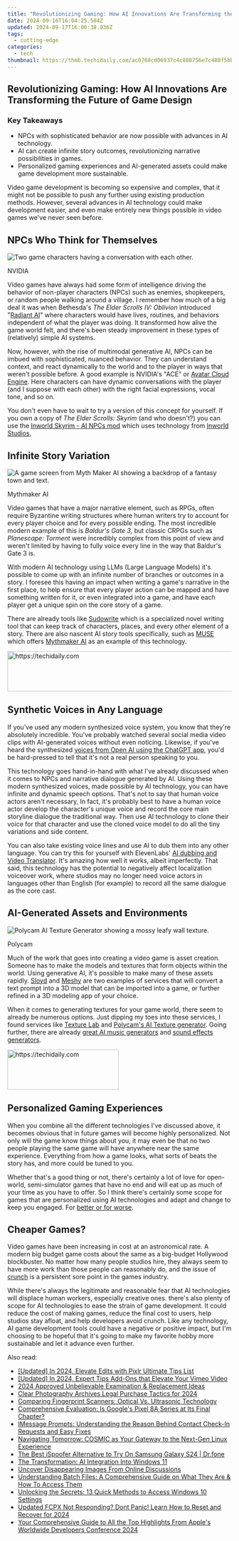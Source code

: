 ```yaml
---
title: "Revolutionizing Gaming: How AI Innovations Are Transforming the Future of Game Design"
date: 2024-09-16T16:04:25.504Z
updated: 2024-09-17T16:00:38.936Z
tags:
  - cutting-edge
categories:
  - tech
thumbnail: https://thmb.techidaily.com/ac0768cd06937c4c888756e7c488f5bb27ac1d6ad36698509cc3575ae5a17b1c.jpg
---
```


## Revolutionizing Gaming: How AI Innovations Are Transforming the Future of Game Design

### Key Takeaways

* NPCs with sophisticated behavior are now possible with advances in AI technology.
* AI can create infinite story outcomes, revolutionizing narrative possibilities in games.
* Personalized gaming experiences and AI-generated assets could make game development more sustainable.

 Video game development is becoming so expensive and complex, that it might not be possible to push any further using existing production methods. However, several advances in AI technology could make development easier, and even make entirely new things possible in video games we've never seen before.

##  NPCs Who Think for Themselves

![Two game characters having a conversation with each other.](https://static1.howtogeekimages.com/wordpress/wp-content/uploads/2024/05/nvidia-ace.jpeg) 

NVIDIA

 Video games have always had some form of intelligence driving the behavior of non-player characters (NPCs) such as enemies, shopkeepers, or random people walking around a village. I remember how much of a big deal it was when Bethesda's _The Elder Scrolls IV: Oblivion_ introduced "[Radiant AI](https://en.wikipedia.org/wiki/Radiant%5FAI)" where characters would have lives, routines, and behaviors independent of what the player was doing. It transformed how alive the game world felt, and there's been steady improvement in these types of (relatively) simple AI systems.

 Now, however, with the rise of multimodal generative AI, NPCs can be imbued with sophisticated, nuanced behavior. They can understand context, and react dynamically to the world and to the player in ways that weren't possible before. A good example is NVIDIA's "ACE" or [Avatar Cloud Engine](https://developer.nvidia.com/ace). Here characters can have dynamic conversations with the player (and I suppose with each other) with the right facial expressions, vocal tone, and so on.

 You don't even have to wait to try a version of this concept for yourself. If you own a copy of _The Elder Scrolls: Skyrim_ (and who doesn't?) you can use the [Inworld Skyrim - AI NPCs mod](https://www.nexusmods.com/skyrimspecialedition/mods/98481) which uses technology from [Inworld Studios](https://studio.inworld.ai/showcase),

##  Infinite Story Variation

![A game screen from Myth Maker AI showing a backdrop of a fantasy town and text.](https://static1.howtogeekimages.com/wordpress/wp-content/uploads/2024/05/screenshot-2024-05-09-at-12-16-36.png) 

Mythmaker AI

 Video games that have a major narrative element, such as RPGs, often require Byzantine writing structures where human writers try to account for every player choice and for every possible ending. The most incredible modern example of this is _Baldur's Gate 3,_ but classic CRPGs such as _Planescape: Torment_ were incredibly complex from this point of view and weren't limited by having to fully voice every line in the way that Baldur's Gate 3 is.

 With modern AI technology using LLMs (Large Language Models) it's possible to come up with an infinite number of branches or outcomes in a story. I foresee this having an impact when writing a game's narrative in the first place, to help ensure that every player action can be mapped and have something written for it, or even integrated into a game, and have each player get a unique spin on the core story of a game.

 There are already tools like [Sudowrite](https://www.sudowrite.com/) which is a specialized novel writing tool that can keep track of characters, places, and every other element of a story. There are also nascent AI story tools specifically, such as [MUSE](https://storytools.studio/) which offers [Mythmaker AI](https://mythmaker.ai/) as an example of this technology.

<!-- affiliate ads begin -->
<a href="https://bluettius.sjv.io/c/5597632/2139111/17108" target="_top" id="2139111">
  <img src="//a.impactradius-go.com/display-ad/17108-2139111" border="0" alt="https://techidaily.com" width="728" height="90"/>
</a>
<img height="0" width="0" src="https://bluettius.sjv.io/i/5597632/2139111/17108" style="position:absolute;visibility:hidden;" border="0" />
<!-- affiliate ads end -->

##  Synthetic Voices in Any Language

 If you've used any modern synthesized voice system, you know that they're absolutely incredible. You've probably watched several social media video clips with AI-generated voices without even noticing. Likewise, if you've heard the synthesized [voices from Open AI using the ChatGPT app](https://phone-solutions.techidaily.com/how-to-bypass-google-frp-on-redmi-k70e-by-drfone-android-unlock-remove-google-frp/), you'd be hard-pressed to tell that it's not a real person speaking to you.

 This technology goes hand-in-hand with what I've already discussed when it comes to NPCs and narrative dialogue generated by AI. Using these modern synthesized voices, made possible by AI technology, you can have infinite and dynamic speech options. That's not to say that human voice actors aren't necessary, In fact, it's probably best to have a human voice actor develop the character's unique voice and record the core main storyline dialogue the traditional way. Then use AI technology to clone their voice for that character and use the cloned voice model to do all the tiny variations and side content.

 You can also take existing voice lines and use AI to dub them into any other language. You can try this for yourself with ElevenLabs' [AI dubbing and Video Translator](https://elevenlabs.io/dubbing). It's amazing how well it works, albeit imperfectly. That said, this technology has the potential to negatively affect localization voiceover work, where studios may no longer need voice actors in languages other than English (for example) to record all the same dialogue as the core cast.

##  AI-Generated Assets and Environments

![Polycam AI Texture Generator showing a mossy leafy wall texture.](https://static1.howtogeekimages.com/wordpress/wp-content/uploads/2024/05/screenshot-2024-05-09-at-12-57-44.png) 

Polycam

 Much of the work that goes into creating a video game is asset creation. Someone has to make the models and textures that form objects within the world. Using generative AI, it's possible to make many of these assets rapidly. [Sloyd](https://www.sloyd.ai/) and [Meshy](https://www.meshy.ai/) are two examples of services that will convert a text prompt into a 3D model that can be imported into a game, or further refined in a 3D modeling app of your choice.

 When it comes to generating textures for your game world, there seem to already be numerous options. Just dipping my toes into these services, I found services like [Texture Lab](https://deepgram.com/ai-apps/texturelab) and [Polycam's AI Texture generator](https://poly.cam/tools/ai-texture-generator). Going further, there are already [great AI music generators](https://extra-skills.techidaily.com/updated-select-15-professional-luts-to-boost-gopro-cinematography/) and [sound effects generators](https://elevenlabs.io/ai-sound-effects-for-sora).

<!-- affiliate ads begin -->
<a href="https://bluettius.sjv.io/c/5597632/2139108/17108" target="_top" id="2139108">
  <img src="//a.impactradius-go.com/display-ad/17108-2139108" border="0" alt="https://techidaily.com" width="250" height="90"/>
</a>
<img height="0" width="0" src="https://bluettius.sjv.io/i/5597632/2139108/17108" style="position:absolute;visibility:hidden;" border="0" />
<!-- affiliate ads end -->

##  Personalized Gaming Experiences

 When you combine all the different technologies I've discussed above, it becomes obvious that in future games will become highly personalized. Not only will the game know things about you, it may even be that no two people playing the same game will have anywhere near the same experience. Everything from how a game looks, what sorts of beats the story has, and more could be tuned to you.

 Whether that's a good thing or not, there's certainly a lot of love for open-world, semi-simulator games that have no end and will eat up as much of your time as you have to offer. So I think there's certainly some scope for games that are personalized using AI technologies and adapt and change to keep you engaged. For [better or for worse](https://instagram-videos.techidaily.com/updated-exploring-the-validity-of-instagram-photos-for-2024/).

##  Cheaper Games?

 Video games have been increasing in cost at an astronomical rate. A modern big budget game costs about the same as a big-budget Hollywood blockbuster. No matter how many people studios hire, they always seem to have more work than those people can reasonably do, and the issue of [crunch](https://www.gamesindustry.biz/survey-finds-more-than-half-of-game-developers-experience-crunch) is a persistent sore point in the games industry.

 While there's always the legitimate and reasonable fear that AI technologies will displace human workers, especially creative ones. there's also plenty of scope for AI technologies to ease the strain of game development. It could reduce the cost of making games, reduce the final cost to users, help studios stay afloat, and help developers avoid crunch. Like any technology, AI game development tools could have a negative or positive impact, but I'm choosing to be hopeful that it's going to make my favorite hobby more sustainable and let it advance even further.

<ins class="adsbygoogle"
     style="display:block"
     data-ad-format="autorelaxed"
     data-ad-client="ca-pub-7571918770474297"
     data-ad-slot="1223367746"></ins>

<ins class="adsbygoogle"
     style="display:block"
     data-ad-client="ca-pub-7571918770474297"
     data-ad-slot="8358498916"
     data-ad-format="auto"
     data-full-width-responsive="true"></ins>

<span class="atpl-alsoreadstyle">Also read:</span>
<div><ul>
<li><a href="https://fox-direct.techidaily.com/updated-in-2024-elevate-edits-with-pixlr-ultimate-tips-list/"><u>[Updated] In 2024, Elevate Edits with Pixlr Ultimate Tips List</u></a></li>
<li><a href="https://vimeo-videos.techidaily.com/updated-in-2024-expert-tips-add-ons-that-elevate-your-vimeo-video/"><u>[Updated] In 2024, Expert Tips Add-Ons that Elevate Your Vimeo Video</u></a></li>
<li><a href="https://fox-friendly.techidaily.com/2024-approved-unbelievable-examination-and-replacement-ideas/"><u>2024 Approved Unbelievable Examination & Replacement Ideas</u></a></li>
<li><a href="https://extra-lessons.techidaily.com/clear-photography-archives-legal-purchase-tactics-for-2024/"><u>Clear Photography Archives Legal Purchase Tactics for 2024</u></a></li>
<li><a href="https://some-tips.techidaily.com/comparing-fingerprint-scanners-optical-vs-ultrasonic-technology/"><u>Comparing Fingerprint Scanners: Optical Vs. Ultrasonic Technology</u></a></li>
<li><a href="https://some-tips.techidaily.com/comprehensive-evaluation-is-googles-pixel-8a-series-at-its-final-chapter/"><u>Comprehensive Evaluation: Is Google's Pixel 8A Series at Its Final Chapter?</u></a></li>
<li><a href="https://some-tips.techidaily.com/imessage-prompts-understanding-the-reason-behind-contact-check-in-requests-and-easy-fixes/"><u>IMessage Prompts: Understanding the Reason Behind Contact Check-In Requests and Easy Fixes</u></a></li>
<li><a href="https://some-tips.techidaily.com/navigating-tomorrow-cosmic-as-your-gateway-to-the-next-gen-linux-experience/"><u>Navigating Tomorrow: COSMIC as Your Gateway to the Next-Gen Linux Experience</u></a></li>
<li><a href="https://change-location.techidaily.com/the-best-ispoofer-alternative-to-try-on-samsung-galaxy-s24-drfone-by-drfone-virtual-android/"><u>The Best iSpoofer Alternative to Try On Samsung Galaxy S24 | Dr.fone</u></a></li>
<li><a href="https://windows11.techidaily.com/the-transformation-ai-integration-into-windows-11/"><u>The Transformation: AI Integration Into Windows 11</u></a></li>
<li><a href="https://facebook.techidaily.com/uncover-disappearing-images-from-online-discussions/"><u>Uncover Disappearing Images From Online Discussions</u></a></li>
<li><a href="https://some-tips.techidaily.com/understanding-batch-files-a-comprehensive-guide-on-what-they-are-and-how-to-access-them/"><u>Understanding Batch Files: A Comprehensive Guide on What They Are & How To Access Them</u></a></li>
<li><a href="https://some-tips.techidaily.com/unlocking-the-secrets-13-quick-methods-to-access-windows-10-settings/"><u>Unlocking the Secrets: 13 Quick Methods to Access Windows 10 Settings</u></a></li>
<li><a href="https://smart-video-editing.techidaily.com/updated-fcpx-not-responding-dont-panic-learn-how-to-reset-and-recover-for-2024/"><u>Updated FCPX Not Responding? Dont Panic! Learn How to Reset and Recover for 2024</u></a></li>
<li><a href="https://some-tips.techidaily.com/your-comprehensive-guide-to-all-the-top-highlights-from-apples-worldwide-developers-conference-2024/"><u>Your Comprehensive Guide to All the Top Highlights From Apple's Worldwide Developers Conference 2024</u></a></li>
</ul></div>

